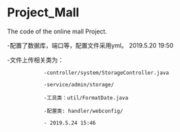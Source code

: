 # Project_Mall
The code of the online mall Project.

-配置了数据库，端口等，配置文件采用yml。 2019.5.20 19:50

-文件上传相关类为：

                -controller/system/StorageController.java
                
                -service/admin/storage/
                
                -工具类：util/FormatDate.java
                
                -配置类: handler/webconfig/
                
                - 2019.5.24 15:46
